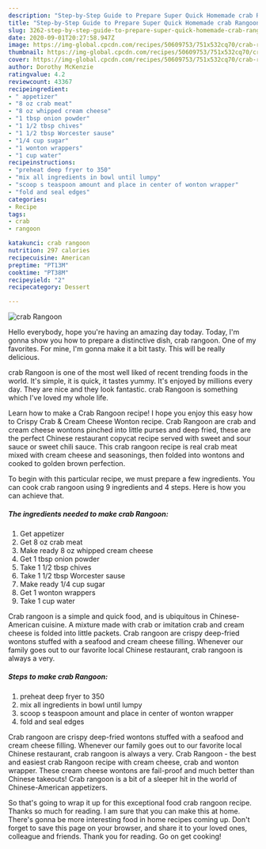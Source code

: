 ```yaml
---
description: "Step-by-Step Guide to Prepare Super Quick Homemade crab Rangoon"
title: "Step-by-Step Guide to Prepare Super Quick Homemade crab Rangoon"
slug: 3262-step-by-step-guide-to-prepare-super-quick-homemade-crab-rangoon
date: 2020-09-01T20:27:58.947Z
image: https://img-global.cpcdn.com/recipes/50609753/751x532cq70/crab-rangoon-recipe-main-photo.jpg
thumbnail: https://img-global.cpcdn.com/recipes/50609753/751x532cq70/crab-rangoon-recipe-main-photo.jpg
cover: https://img-global.cpcdn.com/recipes/50609753/751x532cq70/crab-rangoon-recipe-main-photo.jpg
author: Dorothy McKenzie
ratingvalue: 4.2
reviewcount: 43367
recipeingredient:
- " appetizer"
- "8 oz crab meat"
- "8 oz whipped cream cheese"
- "1 tbsp onion powder"
- "1 1/2 tbsp chives"
- "1 1/2 tbsp Worcester sause"
- "1/4 cup sugar"
- "1 wonton wrappers"
- "1 cup water"
recipeinstructions:
- "preheat deep fryer to 350"
- "mix all ingredients in bowl until lumpy"
- "scoop s teaspoon amount and place in center of wonton wrapper"
- "fold and seal edges"
categories:
- Recipe
tags:
- crab
- rangoon

katakunci: crab rangoon 
nutrition: 297 calories
recipecuisine: American
preptime: "PT13M"
cooktime: "PT38M"
recipeyield: "2"
recipecategory: Dessert

---
```



![crab Rangoon](https://img-global.cpcdn.com/recipes/50609753/751x532cq70/crab-rangoon-recipe-main-photo.jpg)

Hello everybody, hope you're having an amazing day today. Today, I'm gonna show you how to prepare a distinctive dish, crab rangoon. One of my favorites. For mine, I'm gonna make it a bit tasty. This will be really delicious.

crab Rangoon is one of the most well liked of recent trending foods in the world. It's simple, it is quick, it tastes yummy. It's enjoyed by millions every day. They are nice and they look fantastic. crab Rangoon is something which I've loved my whole life.

Learn how to make a Crab Rangoon recipe! I hope you enjoy this easy how to Crispy Crab &amp; Cream Cheese Wonton recipe. Crab Rangoon are crab and cream cheese wontons pinched into little purses and deep fried, these are the perfect Chinese restaurant copycat recipe served with sweet and sour sauce or sweet chili sauce. This crab rangoon recipe is real crab meat mixed with cream cheese and seasonings, then folded into wontons and cooked to golden brown perfection.


To begin with this particular recipe, we must prepare a few ingredients. You can cook crab rangoon using 9 ingredients and 4 steps. Here is how you can achieve that.

<!--inarticleads1-->

##### The ingredients needed to make crab Rangoon:

1. Get  appetizer
1. Get 8 oz crab meat
1. Make ready 8 oz whipped cream cheese
1. Get 1 tbsp onion powder
1. Take 1 1/2 tbsp chives
1. Take 1 1/2 tbsp Worcester sause
1. Make ready 1/4 cup sugar
1. Get 1 wonton wrappers
1. Take 1 cup water


Crab rangoon is a simple and quick food, and is ubiquitous in Chinese-American cuisine. A mixture made with crab or imitation crab and cream cheese is folded into little packets. Crab rangoon are crispy deep-fried wontons stuffed with a seafood and cream cheese filling. Whenever our family goes out to our favorite local Chinese restaurant, crab rangoon is always a very. 

<!--inarticleads2-->

##### Steps to make crab Rangoon:

1. preheat deep fryer to 350
1. mix all ingredients in bowl until lumpy
1. scoop s teaspoon amount and place in center of wonton wrapper
1. fold and seal edges


Crab rangoon are crispy deep-fried wontons stuffed with a seafood and cream cheese filling. Whenever our family goes out to our favorite local Chinese restaurant, crab rangoon is always a very. Crab Rangoon - the best and easiest crab Rangoon recipe with cream cheese, crab and wonton wrapper. These cream cheese wontons are fail-proof and much better than Chinese takeouts! Crab rangoon is a bit of a sleeper hit in the world of Chinese-American appetizers. 

So that's going to wrap it up for this exceptional food crab rangoon recipe. Thanks so much for reading. I am sure that you can make this at home. There's gonna be more interesting food in home recipes coming up. Don't forget to save this page on your browser, and share it to your loved ones, colleague and friends. Thank you for reading. Go on get cooking!
